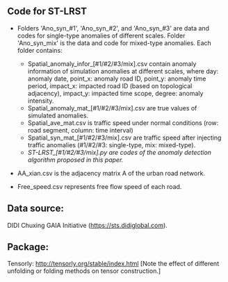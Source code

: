 ## Code for ST-LRST
- Folders 'Ano_syn_#1', 'Ano_syn_#2', and 'Ano_syn_#3' are data and codes for single-type anomalies of different scales. Folder 'Ano_syn_mix' is the data and code for mixed-type anomalies. Each folder contains:
  - Spatial_anomaly_infor_[#1/#2/#3/mix].csv contain anomaly information of simulation anomalies at different scales, where
       day: anomaly date, point_x: anomaly road ID, point_y: anomaly time period, impact_x: impacted road ID (based on topological adjacency),        impact_y: impacted time scope, degree: anomaly intensity.
  - Spatial_anomaly_mat_[#1/#2/#3/mix].csv are true values of simulated anomalies.
  - Spatial_ave_mat.csv is traffic speed under normal conditions (row: road segment, column: time interval)
  - Spatial_syn_mat_[#1/#2/#3/mix].csv are traffic speed after injecting traffic anomalies (#1/#2/#3: single-type, mix: mixed-type).
  - *ST-LRST_[#1/#2/#3/mix].py are codes of the anomaly detection algorithm proposed in this paper.*

- AA_xian.csv is the adjacency matrix A of the urban road network.
- Free_speed.csv represents free flow speed of each road.

## Data source: 
DIDI Chuxing GAIA Initiative (https://sts.didiglobal.com).

## Package:
Tensorly: http://tensorly.org/stable/index.html [Note the effect of different unfolding or folding methods on tensor construction.]
